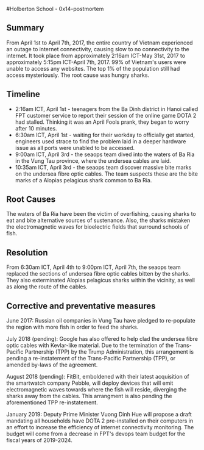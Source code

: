 #Holberton School - 0x14-postmortem

## Summary
From April 1st to April 7th, 2017, the entire country of Vietnam experienced an outage to internet connectivity, causing slow to no connectivity to the internet. It took place from approximately 2:16am ICT-May 31st, 2017 to approximately 5:15pm ICT-April 7th, 2017. 99% of Vietnam's users were unable to access any websites. The top 1% of the population still had access mysteriously. The root cause was hungry sharks.

## Timeline
- 2:16am ICT, April 1st - teenagers from the Ba Dinh district in Hanoi called FPT customer service to report their session of the online game DOTA 2 had stalled. Thinking it was an April Fools prank, they began to worry after 10 minutes. 
- 6:30am ICT, April 1st - waiting for their workday to officially get started, engineers used strace to find the problem laid in a deeper hardware issue as all ports were unabled to be accessed.
- 9:00am ICT, April 3rd - the seaops team dived into the waters of Ba Ria in the Vung Tau province, where the undersea cables are laid.
- 10:35am ICT, April 3rd - the seaops team discover massive bite marks on the undersea fibre optic cables. The team suspects these are the bite marks of a Alopias pelagicus shark common to Ba Ria.

## Root Causes
The waters of Ba Ria have been the victim of overfishing, causing sharks to eat and bite alternative sources of sustenance. Also, the sharks mistaken the electromagnetic waves for bioelectric fields that surround schools of fish.

## Resolution
From 6:30am ICT, April 4th to 9:00pm ICT, April 7th, the seaops team replaced the sections of undersea fibre optic cables bitten by the sharks. They also exterminated Alopias pelagicus sharks within the vicinity, as well as along the route of the cables.

## Corrective and preventative measures
June 2017: Russian oil companies in Vung Tau have pledged to re-populate the region with more fish in order to feed the sharks.

July 2018 (pending): Google has also offered to help clad the undersea fibre optic cables with Kevlar-like material. Due to the termination of the Trans-Pacific Partnership (TPP) by the Trump Administration, this arrangement is pending a re-instatement of the Trans-Pacific Partnership (TPP), or amended by-laws of the agreement.

August 2018 (pending): FitBit, emboldened with their latest acquisition of the smartwatch company Pebble, will deploy devices that will emit electromagnetic waves towards where the fish will reside, diverging the sharks away from the cables. This arrangment is also pending the aforementioned TPP re-instatement.

January 2019: Deputy Prime Minister Vuong Dinh Hue will propose a draft mandating all households have DOTA 2 pre-installed on their computers in an effort to increase the efficiency of internet connectivity monitoring. The budget will come from a decrease in FPT's devops team budget for the fiscal years of 2019-2024.
